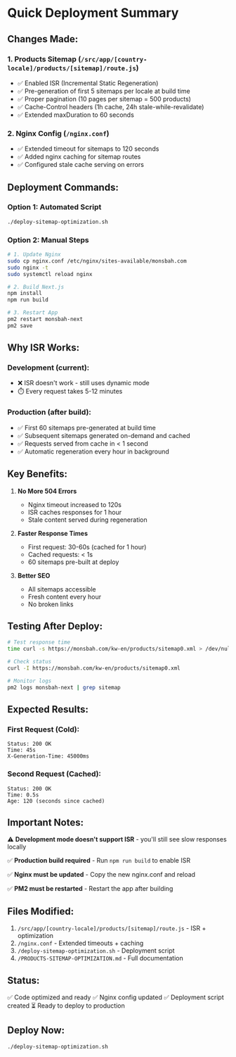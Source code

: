 # Quick Deployment Summary

## Changes Made:

### 1. Products Sitemap (`/src/app/[country-locale]/products/[sitemap]/route.js`)
- ✅ Enabled ISR (Incremental Static Regeneration)
- ✅ Pre-generation of first 5 sitemaps per locale at build time
- ✅ Proper pagination (10 pages per sitemap = 500 products)
- ✅ Cache-Control headers (1h cache, 24h stale-while-revalidate)
- ✅ Extended maxDuration to 60 seconds

### 2. Nginx Config (`/nginx.conf`)
- ✅ Extended timeout for sitemaps to 120 seconds
- ✅ Added nginx caching for sitemap routes
- ✅ Configured stale cache serving on errors

## Deployment Commands:

### Option 1: Automated Script
```bash
./deploy-sitemap-optimization.sh
```

### Option 2: Manual Steps
```bash
# 1. Update Nginx
sudo cp nginx.conf /etc/nginx/sites-available/monsbah.com
sudo nginx -t
sudo systemctl reload nginx

# 2. Build Next.js
npm install
npm run build

# 3. Restart App
pm2 restart monsbah-next
pm2 save
```

## Why ISR Works:

### Development (current):
- ❌ ISR doesn't work - still uses dynamic mode
- ⏱️ Every request takes 5-12 minutes

### Production (after build):
- ✅ First 60 sitemaps pre-generated at build time
- ✅ Subsequent sitemaps generated on-demand and cached
- ✅ Requests served from cache in < 1 second
- ✅ Automatic regeneration every hour in background

## Key Benefits:

1. **No More 504 Errors**
   - Nginx timeout increased to 120s
   - ISR caches responses for 1 hour
   - Stale content served during regeneration

2. **Faster Response Times**
   - First request: 30-60s (cached for 1 hour)
   - Cached requests: < 1s
   - 60 sitemaps pre-built at deploy

3. **Better SEO**
   - All sitemaps accessible
   - Fresh content every hour
   - No broken links

## Testing After Deploy:

```bash
# Test response time
time curl -s https://monsbah.com/kw-en/products/sitemap0.xml > /dev/null

# Check status
curl -I https://monsbah.com/kw-en/products/sitemap0.xml

# Monitor logs
pm2 logs monsbah-next | grep sitemap
```

## Expected Results:

### First Request (Cold):
```
Status: 200 OK
Time: 45s
X-Generation-Time: 45000ms
```

### Second Request (Cached):
```
Status: 200 OK
Time: 0.5s
Age: 120 (seconds since cached)
```

## Important Notes:

⚠️ **Development mode doesn't support ISR** - you'll still see slow responses locally

✅ **Production build required** - Run `npm run build` to enable ISR

✅ **Nginx must be updated** - Copy the new nginx.conf and reload

✅ **PM2 must be restarted** - Restart the app after building

## Files Modified:

1. `/src/app/[country-locale]/products/[sitemap]/route.js` - ISR + optimization
2. `/nginx.conf` - Extended timeouts + caching
3. `/deploy-sitemap-optimization.sh` - Deployment script
4. `/PRODUCTS-SITEMAP-OPTIMIZATION.md` - Full documentation

## Status:

✅ Code optimized and ready
✅ Nginx config updated
✅ Deployment script created
⏳ Ready to deploy to production

## Deploy Now:

```bash
./deploy-sitemap-optimization.sh
```
